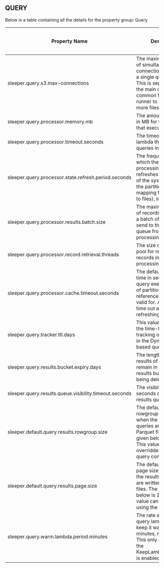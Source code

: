 ## QUERY

Below is a table containing all the details for the property group: Query

| Property Name                                          | Description                                                                                                                                                                                | Default Value | Run CdkDeploy When Changed |
|--------------------------------------------------------|--------------------------------------------------------------------------------------------------------------------------------------------------------------------------------------------|---------------|----------------------------|
| sleeper.query.s3.max-connections                       | The maximum number of simultaneous connections to S3 from a single query runner. This is separated from the main one as it's common for a query runner to need to open more files at once. | 1024          | false                      |
| sleeper.query.processor.memory.mb                      | The amount of memory in MB for the lambda that executes queries.                                                                                                                           |               | true                       |
| sleeper.query.processor.timeout.seconds                | The timeout for the lambda that executes queries in seconds.                                                                                                                               | 900           | true                       |
| sleeper.query.processor.state.refresh.period.seconds   | The frequency with which the query processing lambda refreshes its knowledge of the system state (i.e. the partitions and the mapping from partition to files), in seconds.                | 60            | false                      |
| sleeper.query.processor.results.batch.size             | The maximum number of records to include in a batch of query results send to the results queue from the query processing lambda.                                                           | 2000          | false                      |
| sleeper.query.processor.record.retrieval.threads       | The size of the thread pool for retrieving records in a query processing lambda.                                                                                                           | 10            | false                      |
| sleeper.query.processor.cache.timeout.seconds          | The default amount of time in seconds the query executor's cache of partition and file reference information is valid for. After this it will time out and need refreshing.                | 60            | false                      |
| sleeper.query.tracker.ttl.days                         | This value is used to set the time-to-live on the tracking of the queries in the DynamoDB-based query tracker.                                                                             | 1             | false                      |
| sleeper.query.results.bucket.expiry.days               | The length of time the results of queries remain in the query results bucket before being deleted.                                                                                         | 7             | true                       |
| sleeper.query.results.queue.visibility.timeout.seconds | The visibility timeout in seconds of the query results queue.                                                                                                                              | 900           | true                       |
| sleeper.default.query.results.rowgroup.size            | The default value of the rowgroup size used when the results of queries are written to Parquet files. The value given below is 8MiB. This value can be overridden using the query config.  | 8388608       | false                      |
| sleeper.default.query.results.page.size                | The default value of the page size used when the results of queries are written to Parquet files. The value given below is 128KiB. This value can be overridden using the query config.    | 131072        | false                      |
| sleeper.query.warm.lambda.period.minutes               | The rate at which the query lambda runs to keep it warm (in minutes, must be >=1).  This only applies when the KeepLambdaWarmStack is enabled                                              | 5             | true                       |
